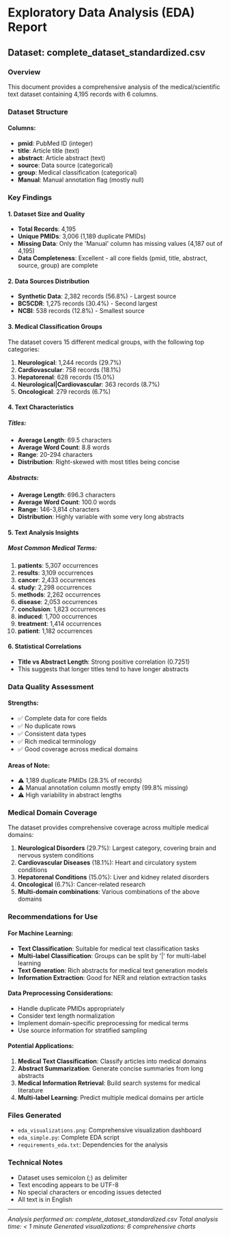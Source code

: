 # Exploratory Data Analysis (EDA) Report
## Dataset: complete_dataset_standardized.csv

### Overview
This document provides a comprehensive analysis of the medical/scientific text dataset containing 4,195 records with 6 columns.

### Dataset Structure

#### Columns:
- **pmid**: PubMed ID (integer)
- **title**: Article title (text)
- **abstract**: Article abstract (text)
- **source**: Data source (categorical)
- **group**: Medical classification (categorical)
- **Manual**: Manual annotation flag (mostly null)

### Key Findings

#### 1. Dataset Size and Quality
- **Total Records**: 4,195
- **Unique PMIDs**: 3,006 (1,189 duplicate PMIDs)
- **Missing Data**: Only the 'Manual' column has missing values (4,187 out of 4,195)
- **Data Completeness**: Excellent - all core fields (pmid, title, abstract, source, group) are complete

#### 2. Data Sources Distribution
- **Synthetic Data**: 2,382 records (56.8%) - Largest source
- **BC5CDR**: 1,275 records (30.4%) - Second largest
- **NCBI**: 538 records (12.8%) - Smallest source

#### 3. Medical Classification Groups
The dataset covers 15 different medical groups, with the following top categories:

1. **Neurological**: 1,244 records (29.7%)
2. **Cardiovascular**: 758 records (18.1%)
3. **Hepatorenal**: 628 records (15.0%)
4. **Neurological|Cardiovascular**: 363 records (8.7%)
5. **Oncological**: 279 records (6.7%)

#### 4. Text Characteristics

##### Titles:
- **Average Length**: 69.5 characters
- **Average Word Count**: 8.8 words
- **Range**: 20-294 characters
- **Distribution**: Right-skewed with most titles being concise

##### Abstracts:
- **Average Length**: 696.3 characters
- **Average Word Count**: 100.0 words
- **Range**: 146-3,814 characters
- **Distribution**: Highly variable with some very long abstracts

#### 5. Text Analysis Insights

##### Most Common Medical Terms:
1. **patients**: 5,307 occurrences
2. **results**: 3,109 occurrences
3. **cancer**: 2,433 occurrences
4. **study**: 2,298 occurrences
5. **methods**: 2,262 occurrences
6. **disease**: 2,053 occurrences
7. **conclusion**: 1,823 occurrences
8. **induced**: 1,700 occurrences
9. **treatment**: 1,414 occurrences
10. **patient**: 1,182 occurrences

#### 6. Statistical Correlations
- **Title vs Abstract Length**: Strong positive correlation (0.7251)
- This suggests that longer titles tend to have longer abstracts

### Data Quality Assessment

#### Strengths:
- ✅ Complete data for core fields
- ✅ No duplicate rows
- ✅ Consistent data types
- ✅ Rich medical terminology
- ✅ Good coverage across medical domains

#### Areas of Note:
- ⚠️ 1,189 duplicate PMIDs (28.3% of records)
- ⚠️ Manual annotation column mostly empty (99.8% missing)
- ⚠️ High variability in abstract lengths

### Medical Domain Coverage

The dataset provides comprehensive coverage across multiple medical domains:

1. **Neurological Disorders** (29.7%): Largest category, covering brain and nervous system conditions
2. **Cardiovascular Diseases** (18.1%): Heart and circulatory system conditions
3. **Hepatorenal Conditions** (15.0%): Liver and kidney related disorders
4. **Oncological** (6.7%): Cancer-related research
5. **Multi-domain combinations**: Various combinations of the above domains

### Recommendations for Use

#### For Machine Learning:
- **Text Classification**: Suitable for medical text classification tasks
- **Multi-label Classification**: Groups can be split by '|' for multi-label learning
- **Text Generation**: Rich abstracts for medical text generation models
- **Information Extraction**: Good for NER and relation extraction tasks

#### Data Preprocessing Considerations:
- Handle duplicate PMIDs appropriately
- Consider text length normalization
- Implement domain-specific preprocessing for medical terms
- Use source information for stratified sampling

#### Potential Applications:
1. **Medical Text Classification**: Classify articles into medical domains
2. **Abstract Summarization**: Generate concise summaries from long abstracts
3. **Medical Information Retrieval**: Build search systems for medical literature
4. **Multi-label Learning**: Predict multiple medical domains per article

### Files Generated
- `eda_visualizations.png`: Comprehensive visualization dashboard
- `eda_simple.py`: Complete EDA script
- `requirements_eda.txt`: Dependencies for the analysis

### Technical Notes
- Dataset uses semicolon (;) as delimiter
- Text encoding appears to be UTF-8
- No special characters or encoding issues detected
- All text is in English

---

*Analysis performed on: complete_dataset_standardized.csv*
*Total analysis time: < 1 minute*
*Generated visualizations: 6 comprehensive charts* 